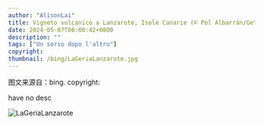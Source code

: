 ```yaml
---
author: "AlisonLai"
title: Vigneto vulcanico a Lanzarote, Isole Canarie (© Pol Albarrán/Getty Images)
date: 2024-05-07T06:00:42+0800
description: ""
tags: ["Un sorso dopo l'altro"]
copyright: 
thumbnail: /bing/LaGeriaLanzarote.jpg
---
```

图文来源自：bing.  copyright: 

have no desc

![LaGeriaLanzarote](/bing/LaGeriaLanzarote.jpg)